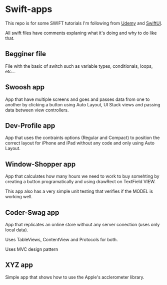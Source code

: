# Swift-apps
This repo is for some SWIFT tutorials I'm following from [Udemy](https://www.udemy.com/devslopes-ios12/) and [SwiftUI](https://developer.apple.com/tutorials/swiftui).

All swift files have comments explaning what it's doing and why to do like that.

## Begginer file
File with the basic of switch such as variable types, conditionals, loops, etc...

## Swoosh app
App that have multiple screens and goes and passes data from one to another by clicking a button using Auto Layout, UI Stack views and passing data between view controllers.

## Dev-Profile app
App that uses the contraints options (Regular and Compact) to position the correct layout for iPhone and iPad without any code and only using Auto Layout.

## Window-Shopper app
App that calculates how many hours we need to work to buy somehting by creating a button programatically and using drawRect on TextField VIEW.

This app also has a very simple unit testing that verifies if the MODEL is working well.

## Coder-Swag app
App that replicates an online store without any server conection (uses only local data).

Uses TableViews, ContentView and Protocols for both.

Uses MVC design pattern


## XYZ app
Simple app that shows how to use the Apple's acclerometer library.

